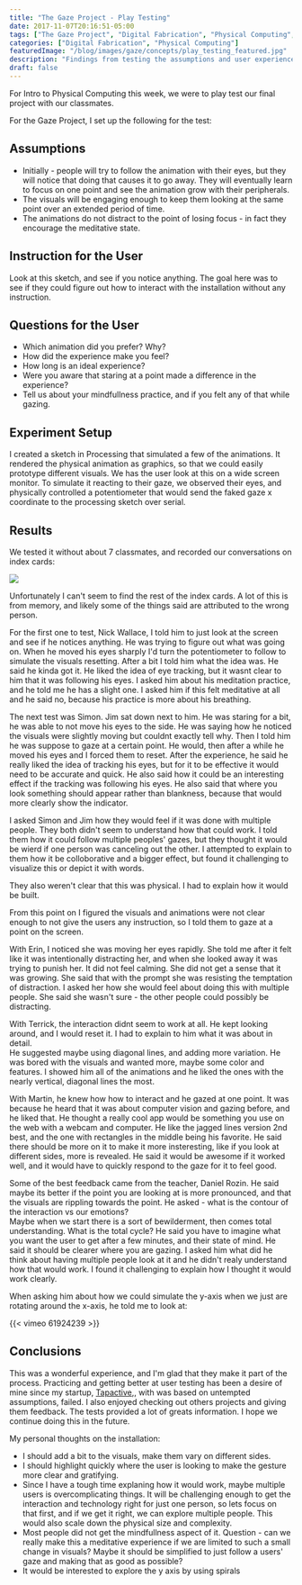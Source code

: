 ```yaml
---
title: "The Gaze Project - Play Testing"
date: 2017-11-07T20:16:51-05:00
tags: ["The Gaze Project", "Digital Fabrication", "Physical Computing", "Usability Testing"]
categories: ["Digital Fabrication", "Physical Computing"]
featuredImage: "/blog/images/gaze/concepts/play_testing_featured.jpg"
description: "Findings from testing the assumptions and user experience."
draft: false
---
```


For Intro to Physical Computing this week, we were to play test our final project with our classmates.

For the Gaze Project, I set up the following for the test:

## Assumptions
* Initially - people will try to follow the animation with their eyes,  but they will notice that doing that causes it to go away. They will eventually learn to focus on one point and see the animation grow with their peripherals.
* The visuals will be engaging enough to keep them looking at the same point over an extended period of time.
* The animations do not distract to the point of losing focus - in fact they encourage the meditative state.

## Instruction for the User

Look at this sketch, and see if you notice anything.  The goal here was to see if they could figure out how to interact
with the installation without any instruction.

## Questions for the User
* Which animation did you prefer? Why?
* How did the experience make you feel?
* How long is an ideal experience?
* Were you aware that staring at a point made a difference in the experience?
* Tell us about your mindfullness practice, and if you felt any of that while gazing.

## Experiment Setup
I created a sketch in Processing that simulated a few of the animations.  It rendered the physical
animation as graphics, so that we could easily prototype different visuals.  We has the user look at this on a wide screen monitor.
To simulate it reacting to their gaze, we observed their eyes, and physically controlled a potentiometer that would send the faked gaze x coordinate to the processing sketch over serial.

## Results
We tested it without about 7 classmates, and recorded our conversations on index cards:

<img src="/blog/images/gaze/play_testing/indexcards.jpg"/>

Unfortunately I can't seem to find the rest of the index cards.  A lot of this is from memory, and likely some of the things said are attributed to the wrong person.

For the first one to test, Nick Wallace, I told him to just look at the screen and see if he notices anything.
He was trying to figure out what was going on.  When he moved his eyes sharply I'd turn the potentiometer to follow
to simulate the visuals resetting.  After a bit I told him what the idea was.  He said he kinda got it.  He liked the idea
of eye tracking, but it wasnt clear to him that it was following his eyes.  I asked him about his meditation practice, and he told me
he has a slight one. I asked him if this felt meditative at all and he said no, because his practice is more about his breathing.

The next test was Simon.  Jim sat down next to him.  He was staring for a bit, he was able to not move his eyes to the side.   He was saying how
he noticed the visuals were slightly moving but couldnt exactly tell why.  Then I told him he was suppose to gaze at a certain point.
He would, then after a while he moved his eyes and I forced them to reset.  After the experience, he said he really liked the idea of tracking his eyes,
but for it to be effective it would need to be accurate and quick.  He also said how it could be an interesting effect if the tracking was following his eyes. He also
said that where you look something should appear rather than blankness, because that would more clearly show the indicator.

I asked Simon and Jim how they would feel if it was done with multiple people.  They both didn't seem to understand how that could work.  I told them how it could follow
multiple peoples' gazes, but they thought it would be wierd if one person was canceling out the other.  I attempted to explain to them how it be colloborative and a bigger
effect, but found it challenging to visualize this or depict it with words.

They also weren't clear that this was physical.  I had to explain how it would be built.

From this point on I figured the visuals and animations were not clear enough to not give the users any instruction, so I told them to gaze at a point on the screen.

With Erin, I noticed she was moving her eyes rapidly.  She told me after it felt like it was intentionally distracting her, and when she looked away it was trying to punish her.
It did not feel calming.  She did not get a sense that it was growing. She said that with the prompt she was resisting the temptation of distraction.  I asked her how
she would feel about doing this with multiple people.  She said she wasn't sure - the other people could possibly be distracting.

With Terrick, the interaction didnt seem to work at all.  He kept looking around, and I would reset it.  I had to explain to him what it was about in detail.  
He suggested maybe using diagonal lines, and adding more variation.  He was bored with the visuals and wanted more, maybe some color and features.  I showed him all of the animations
and he liked the ones with the nearly vertical, diagonal lines the most.

With Martin, he knew how how to interact and he gazed at one point.  It was because he heard that it was about computer vision and gazing before, and he liked that.
He thought a really cool app would be something you use on the web with a webcam and computer.  He like the jagged lines version 2nd best, and the one with rectangles
in the middle being his favorite.  He said there should be more on it to make it more insteresting, like if you look at different sides, more is revealed. He said
it would be awesome if it worked well, and it would have to quickly respond to the gaze for it to feel good.

Some of the best feedback came from the teacher, Daniel Rozin.  He said maybe its better if the point you are looking at is more pronounced, and that the visuals
are rippling towards the point.  He asked - what is the contour of the interaction vs our emotions?  
Maybe when we start there is a sort of bewilderment, then comes total understanding.  What is the total cycle?
He said you have to imagine what you want the user to get after a few minutes, and their state of mind.
He said it should be clearer where you are gazing.  I asked him what did he think about having multiple people look at it and he didn't realy understand how that would work.
I found it challenging to explain how I thought it would work clearly.

When asking him about how we could simulate the y-axis when we just are rotating around the x-axis, he told me to look at:

{{< vimeo 61924239 >}}

## Conclusions
This was a wonderful experience, and I'm glad that they make it part of the process.  Practicing and getting better at user testing has
been a desire of mine since my startup, [Tapactive,](https://techcrunch.com/2013/09/25/heres-what-we-saw-at-eras-summer-2013-demo-day/),
with was based on untempted assumptions, failed.  I also enjoyed checking out others projects and giving them feedback.  The tests provided a lot of greats information.
I hope we continue doing this in the future.

My personal thoughts on the installation:

* I should add a bit to the visuals, make them vary on different sides.
* I should highlight quickly where the user is looking to make the gesture more clear and gratifying.
* Since I have a tough time explaning how it would work, maybe multiple users is overcomplicating things.  It will be challenging
enough to get the interaction and technology right for just one person, so lets focus on that first, and if we get it right, we can
explore multiple people.  This would also scale down the physical size and complexity.
* Most people did not get the mindfullness aspect of it.  Question - can we really make this a meditative experience if we are limited
to such a small change in visuals?  Maybe it should be simplified to just follow a users' gaze and making that as good as possible?
* It would be interested to explore the y axis by using spirals
